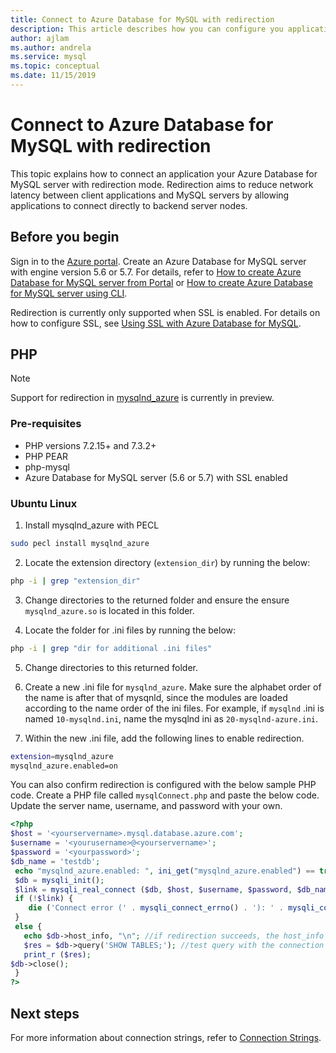 ```yaml
---
title: Connect to Azure Database for MySQL with redirection
description: This article describes how you can configure you application to connect to Azure Database for MySQL with redirection.
author: ajlam
ms.author: andrela
ms.service: mysql
ms.topic: conceptual
ms.date: 11/15/2019
---
```


# Connect to Azure Database for MySQL with redirection

This topic explains how to connect an application your Azure Database for MySQL server with redirection mode. Redirection aims to reduce network latency between client applications and MySQL servers by allowing applications to connect directly to backend server nodes.

## Before you begin
Sign in to the [Azure portal](https://portal.azure.com). Create an Azure Database for MySQL server with engine version 5.6 or 5.7. For details, refer to [How to create Azure Database for MySQL server from Portal](quickstart-create-mysql-server-database-using-azure-portal.md) or [How to create Azure Database for MySQL server using CLI](quickstart-create-mysql-server-database-using-azure-cli.md).

Redirection is currently only supported when SSL is enabled. For details on how to configure SSL, see [Using SSL with Azure Database for MySQL](howto-configure-ssl#step-3--enforcing-ssl-connections-in-azure.md). 

## PHP

> [!NOTE]
> Support for redirection in [mysqlnd_azure](https://github.com/microsoft/mysqlnd_azure) is currently in preview.

### Pre-requisites 
- PHP versions 7.2.15+ and 7.3.2+
- PHP PEAR 
- php-mysql
- Azure Database for MySQL server (5.6 or 5.7) with SSL enabled

### Ubuntu Linux

1. Install mysqlnd_azure with PECL

```bash
sudo pecl install mysqlnd_azure
```

2. Locate the extension directory (`extension_dir`) by running the below:

```bash
php -i | grep "extension_dir"
```

3. Change directories to the returned folder and ensure the ensure `mysqlnd_azure.so` is located in this folder. 

4. Locate the folder for .ini files by running the below: 

```bash
php -i | grep "dir for additional .ini files"
```

5. Change directories to this returned folder. 

6. Create a new .ini file for `mysqlnd_azure`. Make sure the alphabet order of the name is after that of mysqnld, since the modules are loaded according to the name order of the ini files. For example, if `mysqlnd` .ini is named `10-mysqlnd.ini`, name the mysqlnd ini as `20-mysqlnd-azure.ini`.

7. Within the new .ini file, add the following lines to enable redirection.

```bash
extension=mysqlnd_azure
mysqlnd_azure.enabled=on
```

You can also confirm redirection is configured with the below sample PHP code. Create a PHP file called `mysqlConnect.php` and paste the below code. Update the server name, username, and password with your own. 
 
 ```php
<?php
$host = '<yourservername>.mysql.database.azure.com';
$username = '<yourusername>@<yourservername>';
$password = '<yourpassword>';
$db_name = 'testdb';
  echo "mysqlnd_azure.enabled: ", ini_get("mysqlnd_azure.enabled") == true?"On":"Off", "\n";
  $db = mysqli_init();
  $link = mysqli_real_connect ($db, $host, $username, $password, $db_name, 3306, NULL, MYSQLI_CLIENT_SSL);
  if (!$link) {
     die ('Connect error (' . mysqli_connect_errno() . '): ' . mysqli_connect_error() . "\n");
  }
  else {
    echo $db->host_info, "\n"; //if redirection succeeds, the host_info will differ from the hostname you used used to connect
    $res = $db->query('SHOW TABLES;'); //test query with the connection
    print_r ($res);
$db->close();
  }
 ?>
 ```

## Next steps
For more information about connection strings, refer to [Connection Strings](howto-connection-string.md).

